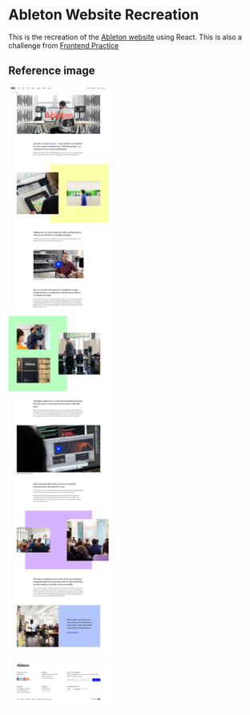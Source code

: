 # Ableton Website Recreation

This is the recreation of the [Ableton website](https://www.ableton.com/en/) using React. This is also a challenge from [Frontend Practice](https://www.frontendpractice.com/)

## Reference image

<img width="200" src="./public/C1-Ableton.webp">
